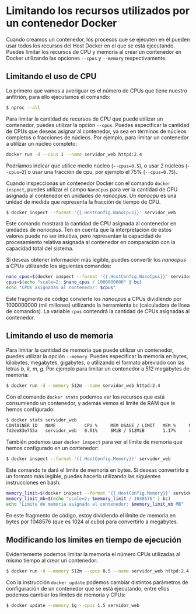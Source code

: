 # Limitando los recursos utilizados por un contenedor Docker

Cuando creamos un contenedor, los procesos que se ejecuten en él pueden usar todos los recursos del Host Docker en el que se está ejecutando. Puedes limitar los recursos de CPU y memoria al crear un contenedor en Docker utilizando las opciones `--cpus` y `--memory` respectivamente. 

## Limitando el uso de CPU

Lo primero que vamos a averiguar es el número de CPUs que tiene nuestro anfitrión, para ello ejecutamos el comando:

```bash
$ nproc --all
```

Para limitar la cantidad de recursos de CPU que puede utilizar un contenedor, puedes utilizar la opción `--cpus`. Puedes especificar la cantidad de CPUs que deseas asignar al contenedor, ya sea en términos de núcleos completos o fracciones de núcleos. Por ejemplo, para limitar un contenedor a utilizar un núcleo completo:

```bash
docker run -d --cpus 1 --name servidor_web httpd:2.4
```

Podríamos indicar que utilice medio núcleo (`--cpus=0.5`), o usar 2 núcleos (`--cpus=2`) o usar una fracción de cpu, por ejemplo el 75% (`--cpus=0.75`).

Cuando inspeccionas un contenedor Docker con el comando `docker inspect`, puedes utilizar el campo `NanoCpus` para ver la cantidad de CPU asignada al contenedor en unidades de *nanocpus*. Un *nanocpu* es una unidad de medida que representa la fracción de tiempo de CPU.

```bash
$ docker inspect --format '{{.HostConfig.NanoCpus}}' servidor_web
```

Este comando mostrará la cantidad de CPU asignada al contenedor en unidades de *nanocpus*. Ten en cuenta que la interpretación de estos valores puede no ser intuitiva, pero representan la capacidad de procesamiento relativa asignada al contenedor en comparación con la capacidad total del sistema.

Si deseas obtener información más legible, puedes convertir los *nanocpus* a CPUs utilizando los siguientes comandos:

```bash
nano_cpus=$(docker inspect --format '{{.HostConfig.NanoCpus}}' servidor_web)
cpus=$(echo "scale=2; $nano_cpus / 1000000000" | bc)
echo "CPUs asignadas al contenedor: $cpus"
```

Este fragmento de código convierte los *nanocpus* a CPUs dividiendo por 1000000000 (mil millones) utilizando la herramienta `bc` (calculadora de línea de comandos). La variable `cpus` contendrá la cantidad de CPUs asignadas al contenedor.


## Limitando el uso de memoria


Para limitar la cantidad de memoria que puede utilizar un contenedor, puedes utilizar la opción `--memory`. Puedes especificar la memoria en bytes, kilobytes, megabytes, gigabytes, o utilizando el formato abreviado con las letras *b, k, m, g*. Por ejemplo para limitar un contenedor a 512 megabytes de memoria:

```bash
$ docker run -d --memory 512m --name servidor_web httpd:2.4
```

Con el comando `docker stats` podemos ver los recursos que está consumiendo un contenedor, y además vemos el límite de RAM que le hemos configurado:

```bash
$ docker stats servidor_web
CONTAINER ID   NAME           CPU %     MEM USAGE / LIMIT   MEM %     NET I/O       BLOCK I/O    PIDS
fd2ee83e755a   servidor_web   0.01%     6MiB / 512MiB       1.17%     4.25kB / 0B   0B / 4.1kB   82
```

También podemos usar `docker inspect` para ver el límite de memoria que hemos configurado en un contenedor:

```bash
$ docker inspect --format '{{.HostConfig.Memory}}' servidor_web
```

Este comando te dará el límite de memoria en bytes. Si deseas convertirlo a un formato más legible, puedes hacerlo utilizando las siguientes instrucciones en bash:

```bash
memory_limit=$(docker inspect --format '{{.HostConfig.Memory}}' servidor_web)
memory_limit_mb=$(echo "scale=2; $memory_limit / 1048576" | bc)
echo "Límite de memoria asignado al contenedor: $memory_limit_mb MB"
```

En este fragmento de código, estoy dividiendo el límite de memoria en bytes por 1048576 (que es 1024 al cubo) para convertirlo a megabytes.

## Modificando los límites en tiempo de ejecución

Evidentemente podemos limitar la memoria el número CPUs utilizadas al mismo tiempo al crear un contenedor:

```bash
$ docker run -d --memory 512m --cpus 0.5 --name servidor_web httpd:2.4
```

Con la instrucción `docker update` podemos cambiar distintos parámetros de configuración de un contenedor que se está ejecutando, entre ellos podemos cambiar los límites de memoria y CPUs:

```bash
$ docker update --memory 1g --cpus 1.5 servidor_web
```
```